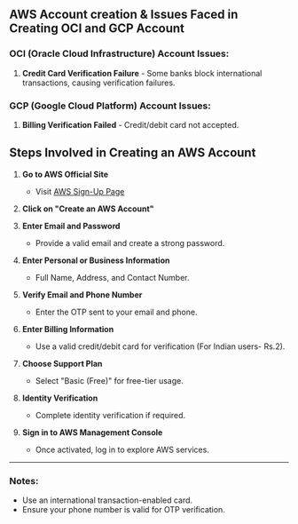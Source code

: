 ## AWS Account creation & Issues Faced in Creating OCI and GCP Account

### OCI (Oracle Cloud Infrastructure) Account Issues:
1. **Credit Card Verification Failure** - Some banks block international transactions, causing verification failures.

### GCP (Google Cloud Platform) Account Issues:
1. **Billing Verification Failed** - Credit/debit card not accepted.


## Steps Involved in Creating an AWS Account

1. **Go to AWS Official Site**
   - Visit [AWS Sign-Up Page](https://aws.amazon.com/)

2. **Click on "Create an AWS Account"**

3. **Enter Email and Password**
   - Provide a valid email and create a strong password.

4. **Enter Personal or Business Information**
   - Full Name, Address, and Contact Number.

5. **Verify Email and Phone Number**
   - Enter the OTP sent to your email and phone.

6. **Enter Billing Information**
   - Use a valid credit/debit card for verification (For Indian users- Rs.2).

7. **Choose Support Plan**
   - Select "Basic (Free)" for free-tier usage.

8. **Identity Verification**
   - Complete identity verification if required.

9. **Sign in to AWS Management Console**
   - Once activated, log in to explore AWS services.

---

### Notes:
- Use an international transaction-enabled card.
- Ensure your phone number is valid for OTP verification.
